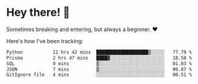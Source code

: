# Hey there! 👋
Sometimes breaking and entering, but always a beginner. ❤️

Here's how I've been tracking:
<!--START_SECTION:waka-->

```txt
Python           11 hrs 42 mins  ███████████████████▒░░░░░   77.79 %
Prisma           2 hrs 47 mins   ████▓░░░░░░░░░░░░░░░░░░░░   18.58 %
SQL              9 mins          ▒░░░░░░░░░░░░░░░░░░░░░░░░   01.03 %
JSON             7 mins          ▒░░░░░░░░░░░░░░░░░░░░░░░░   00.87 %
GitIgnore file   4 mins          ░░░░░░░░░░░░░░░░░░░░░░░░░   00.51 %
```

<!--END_SECTION:waka-->
